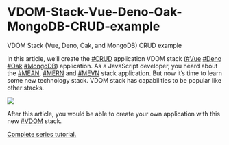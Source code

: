 # VDOM-Stack-Vue-Deno-Oak-MongoDB-CRUD-example
VDOM Stack (Vue, Deno, Oak, and MongoDB) CRUD example

In this article, we’ll create the  [#CRUD](https://www.dasjs.com/tag/crud/)  application VDOM stack ([#Vue](https://www.dasjs.com/tag/vue/)  [#Deno](https://www.dasjs.com/tag/deno/)  [#Oak](https://www.dasjs.com/tag/oak/)  [#MongoDB](https://www.dasjs.com/tag/mongodb/)) application. As a JavaScript developer, you heard about the  [#MEAN](https://www.dasjs.com/tag/mean/),  [#MERN](https://www.dasjs.com/tag/mern/)  and  [#MEVN](https://www.dasjs.com/tag/mevn/)  stack application. But now it’s time to learn some new technology stack. VDOM stack has capabilities to be popular like other stacks.

![](https://1.bp.blogspot.com/-1y3VU2WYBd0/X0i242OUHAI/AAAAAAAABfo/CPaBGe7TxMIXW2LH-Tc2istKbWBKVzkAwCLcBGAsYHQ/s16000/VDOM.jpg)

After this article, you would be able to create your own application with this new  [#VDOM](https://www.dasjs.com/tag/vdom/)  stack.

[Complete series tutorial.](https://www.dasjs.com/vdom-stack-vue-deno-oak-mongodb-crud-example/)
